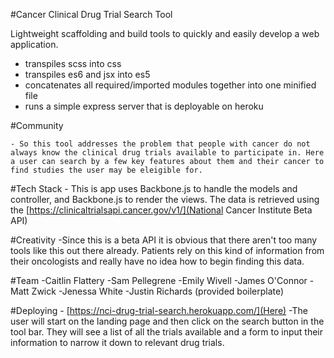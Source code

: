 #Cancer Clinical Drug Trial Search Tool

Lightweight scaffolding and build tools to quickly and easily develop a web application.

  - transpiles scss into css
  - transpiles es6 and jsx into es5
  - concatenates all required/imported modules together into one minified file
  - runs a simple express server that is deployable on heroku

#Community

    - So this tool addresses the problem that people with cancer do not always know the clinical drug trials available to participate in. Here a user can search by a few key features about them and their cancer to find studies the user may be eleigible for.

#Tech Stack
    - This is app uses Backbone.js to handle the models and controller, and Backbone.js to render the views. The data is retrieved using the [https://clinicaltrialsapi.cancer.gov/v1/](National Cancer Institute Beta API)

#Creativity
    -Since this is a beta API it is obvious that there aren't too many tools like this out there already. Patients rely on this kind of information from their oncologists and really have no idea how to begin finding this data.

#Team
    -Caitlin Flattery
    -Sam Pellegrene
    -Emily Wivell
    -James O'Connor
    -Matt Zwick
    -Jenessa White
    -Justin Richards (provided boilerplate)

#Deploying
    - [https://nci-drug-trial-search.herokuapp.com/](Here)
    -The user will start on the landing page and then click on the search button in the tool bar. They will see a list of all the trials available and a form to input their information to narrow it down to relevant drug trials.
